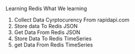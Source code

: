 Learning Redis 
What We learning
1. Collect Data Cyrptocurency From  rapidapi.com
2. Store data To Redis JSON
3. Get Data From Redis JSON
4. Store Data To Redis TimeSeries
5. get Data From Redis TimeSeries
